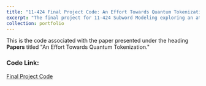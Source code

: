 ```yaml
---
title: "11-424 Final Project Code: An Effort Towards Quantum Tokenization"
excerpt: "The final project for 11-424 Subword Modeling exploring an attempt at developing a quantum tokenization schema."
collection: portfolio
---
```


This is the code associated with the paper presented under the heading **Papers** titled "An Effort Towards Quantum Tokenization."

### Code Link: 
[Final Project Code](http://charis-graham.github.io/files/FinalProject.ipynb)  

